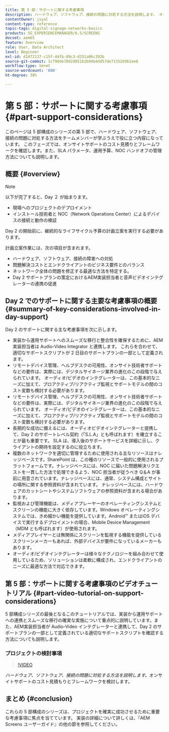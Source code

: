 ```yaml
---
title: 第 5 部：サポートに関する考慮事項
description: ハードウェア、ソフトウェア、接続の問題に対処する方法を説明します。 オンサイトサポートのコスト見積もりとフレームワークを検討します。また、SLA パラメーター、運用予算、NOC ハンドオフの管理方法についても説明します。
contentOwner: jsyal
content-type: reference
topic-tags: digital-signage-networks-basics
products: SG_EXPERIENCEMANAGER/6.5/SCREENS
docset: aem65
feature: Overview
role: User, Data Architect
level: Beginner
exl-id: d1472137-c15f-44fb-89c3-d251a06c392b
source-git-commit: 1cf90de7892d051b2b94b4dd57de7135269b1ee8
workflow-type: tm+mt
source-wordcount: '608'
ht-degree: 38%

---
```


# 第 5 部：サポートに関する考慮事項 {#part-support-considerations}

このページは 5 部構成のシリーズの第 5 部で、ハードウェア、ソフトウェア、接続の問題に対処する方法をチームメンバーが学ぶうえで役に立つ内容になっています。 このフェーズでは、オンサイトサポートのコスト見積りとフレームワークを確認します。また、SLA パラメータ、運用予算、NOC ハンドオフの管理方法についても説明します。

## 概要 {#overview}

>[!NOTE]
>
>以下が完了すると、Day ２ が始まります。
>
>* 現場へのプロジェクトのデプロイメント
>* インストール技術者と NOC（Network Operations Center）によるデバイスの接続と動作の検証
>
>Day 2 の開始前に、継続的なライフサイクル予算の計画立案を実行する必要があります。

計画立案作業には、次の項目が含まれます。

* ハードウェア、ソフトウェア、接続の障害への対処
* 問題解決コストとエンドクライアントのビジネス要件とのバランス
* ネットワーク全体の問題を修正する最適な方法を特定する。
* Day 2 サポートプランの策定におけるAEM実装担当者と音声ビデオインテグレーターの連携の促進

## Day 2 でのサポートに関する主要な考慮事項の概要 {#summary-of-key-considerations-involved-in-day-support}

Day 2 のサポートに関する主な考慮事項を次に示します。

* 実装から運用サポートへのスムーズな移行と整合性を確保するために、AEM実装担当者は Audio-Video Integrator と連携します。 これらを合わせて、適切なサポートスクリプトが 2 日目のサポートプランの一部として定義されます。
* リモートデバイス管理、ヘルプデスクの可用性、オンサイト技術者サポートなどの要件は、実際には、デジタルサイネージ業界の進化のこの段階で与えられています。 オーディオ/ビデオのインテグレーターは、この基本的なニーズに加えて、プロアクティブ/リアクティブ監視とサポートモデルの間のコスト変数も検討する必要があります。
* リモートデバイス管理、ヘルプデスクの可用性、オンサイト技術者サポートなどの要件は、実際には、デジタルサイネージ業界の進化のこの段階で与えられています。 オーディオ/ビデオのインテグレーターは、この基本的なニーズに加えて、プロアクティブ/リアクティブ監視とサポートモデルの間のコスト変数も検討する必要があります。
* 長期的な成功に備えるには、オーディオビデオインテグレーターと提携して、Day 2 のサポートレベル契約（「S.L.A」とも呼ばれます）を確立することが最も重要です。 SLA は、導入後のサポートサービスを詳細に示し、クライアントの期待を設定するのに役立ちます。
* 複数のネットワークを適切に管理するために使用される主なリソースはナレッジベースです。SharePoint は、この種のリソースで一般的に使用されるプラットフォームです。ナレッジベースには、NOC に届いた問題解決リクエストを一貫した方法で処理できるよう、NOC 担当者が従うべき Q＆A が事前に用意されています。ナレッジベースには、通常、システム構成とサイトの場所に関する参照資料が含まれています。 ナレッジベースには、ハードウェアのカットシートやシステムソフトウェアの参照資料が含まれる場合があります。
* 監視および管理機能は、メディアプレーヤーのオペレーティングシステムとスクリーンの機能に大きく依存しています。Windows オペレーティングシステムでは、きめ細かい機能を提供しています。Android™ またはiOS デバイスで実行するデプロイメントの場合、Mobile Device Management （MDM とも呼ばれます）が使用されます。
* メディアプレイヤーとは無関係にスクリーンを監視する機能を提供しているスクリーンメーカーもあれば、外部デバイスが要件になっているメーカーもあります。
* オーディオ/ビデオインテグレーターは様々なテクノロジーを組み合わせて使用しているため、ソリューションは柔軟に構成され、エンドクライアントのニーズに最適な方法で対応できます。

## 第 5 部：サポートに関する考慮事項のビデオチュートリアル {#part-video-tutorial-on-support-considerations}

5 部構成シリーズの最後となるこのチュートリアルでは、実装から運用サポートへの連携とスムーズな移行の確実な実施について重点的に説明しています。また、AEM実装担当者が Audio-Video インテグレーターと連携して、Day 2 のサポートプランの一部として定義されている適切なサポートスクリプトを確認する方法についても説明します。

### プロジェクトの検討事項

>[!VIDEO](https://video.tv.adobe.com/v/28383)

*ハードウェア、ソフトウェア、接続の問題に対処する方法を説明します。*&#x200B;オンサイトサポートのコスト見積もりとフレームワークを検討します。

## まとめ {#conclusion}

これらの 5 部構成のシリーズは、プロジェクトを確実に成功させるために重要な考慮事項に焦点を当てています。 実装の詳細について詳しくは、『AEM Screens ユーザーガイド』の他の節を参照してください。
